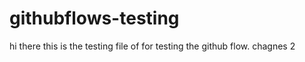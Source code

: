 # githubflows-testing

hi there this is the testing file of for testing the github flow.
chagnes 2 
